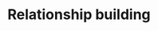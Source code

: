 ---
tag: relationship-building
title: Relationship building
description: >-
  These strategies for relationship building work to make strong relationships
  in all domains. If you want a good relationship. Learn how to increase your
  emotional intelligence for great relationships.
hero:
  label: How to build relationships
  heading: Relationship building skills for all types of relationships
  text_markdown:
page_blocks:
  - _id: block_rich_text
    alignment: left
    text_markdown: >-
      These strategies for relationship building work to make strong
      relationships in all domains. If you want a good relationship. Learn how
      to increase your emotional intelligence for great relationships.


      Whether it be romantic or platonic, these are some fantastic strategies
      for creating better personal relationships


      ## Romantic relationship-building skills


      Everyone wants to find a special someone to build a successful long-term
      bond with.


      By focusing on the unique challenges of men and women, I’ve taken my
      experience from being in a happy long-term relationship and created some
      articles that I believe give you the best chance of having a successful
      relationship


      ### Making yourself more attractive


      #### [How to be an attractive man](/how-to-be-an-attractive-man/)


      This is the no b.s., complete guide for being a more attractive man.
      You’ll learn how to use body language, effective communication, and what
      to do to make yourself physically more attractive as well. If you're
      wondering if you're an attractive man in the first place, [read this
      article to know the status of your attractiveness for
      sure.](/are-you-attractive/)


      ### Starting a relationship


      #### [How to get into a relationship](/how-to-get-into-a-relationship/)


      In the modern internet era, it’s easy for someone to fool you with social
      media into thinking that they’re a great prospect. The advice in this
      article gives you an ingenious method to discover if someone is a good fit
      for a relationship without you risking the pain of heartbreak.


      #### [You can’t force relationships to
      develop](/you-cant-force-relationships-to-develop/)


      A major red flag to watch out for is people who move too fast. They lack
      the self-awareness to be aware of how uncomfortable this makes the other
      party. Healthy relationships take time to develop and this article shows
      you why.


      &nbsp;
  - _id: posts_relevant
---